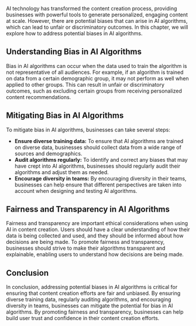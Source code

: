 

AI technology has transformed the content creation process, providing businesses with powerful tools to generate personalized, engaging content at scale. However, there are potential biases that can arise in AI algorithms, which can lead to unfair or discriminatory outcomes. In this chapter, we will explore how to address potential biases in AI algorithms.

Understanding Bias in AI Algorithms
-----------------------------------

Bias in AI algorithms can occur when the data used to train the algorithm is not representative of all audiences. For example, if an algorithm is trained on data from a certain demographic group, it may not perform as well when applied to other groups. This can result in unfair or discriminatory outcomes, such as excluding certain groups from receiving personalized content recommendations.

Mitigating Bias in AI Algorithms
--------------------------------

To mitigate bias in AI algorithms, businesses can take several steps:

* **Ensure diverse training data:** To ensure that AI algorithms are trained on diverse data, businesses should collect data from a wide range of sources and demographics.
* **Audit algorithms regularly:** To identify and correct any biases that may have crept into AI algorithms, businesses should regularly audit their algorithms and adjust them as needed.
* **Encourage diversity in teams:** By encouraging diversity in their teams, businesses can help ensure that different perspectives are taken into account when designing and testing AI algorithms.

Fairness and Transparency in AI Algorithms
------------------------------------------

Fairness and transparency are important ethical considerations when using AI in content creation. Users should have a clear understanding of how their data is being collected and used, and they should be informed about how decisions are being made. To promote fairness and transparency, businesses should strive to make their algorithms transparent and explainable, enabling users to understand how decisions are being made.

Conclusion
----------

In conclusion, addressing potential biases in AI algorithms is critical for ensuring that content creation efforts are fair and unbiased. By ensuring diverse training data, regularly auditing algorithms, and encouraging diversity in teams, businesses can mitigate the potential for bias in AI algorithms. By promoting fairness and transparency, businesses can help build user trust and confidence in their content creation efforts.

